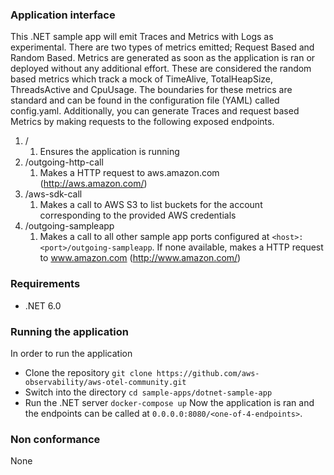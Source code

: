 ### Application interface

This .NET sample app will emit Traces and Metrics with Logs as experimental. There are two types of metrics emitted;
Request Based and Random Based.
Metrics are generated as soon as the application is ran or deployed without any additional effort. These are considered the random based metrics which track a mock of TimeAlive, TotalHeapSize, ThreadsActive and CpuUsage. The boundaries for these metrics are standard and can be found in the configuration file (YAML) called config.yaml.
Additionally, you can generate Traces and request based Metrics by making requests to the following exposed endpoints.
 

1. /
    1. Ensures the application is running
2. /outgoing-http-call
    1. Makes a HTTP request to aws.amazon.com (http://aws.amazon.com/)
3. /aws-sdk-call
    1. Makes a call to AWS S3 to list buckets for the account corresponding to the provided AWS credentials
4. /outgoing-sampleapp
    1. Makes a call to all other sample app ports configured at `<host>:<port>/outgoing-sampleapp`. If none available, makes a HTTP request to www.amazon.com (http://www.amazon.com/) 

### Requirements

* .NET 6.0

### Running the application


In order to run the application

- Clone the repository
`git clone https://github.com/aws-observability/aws-otel-community.git`
- Switch into the directory
`cd sample-apps/dotnet-sample-app`
- Run the .NET server
`docker-compose up`
Now the application is ran and the endpoints can be called at `0.0.0.0:8080/<one-of-4-endpoints>`.

### Non conformance

None
